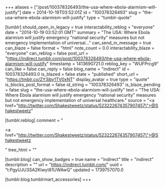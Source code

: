 +++
aliases = ["/post/100378326493/the-usa-where-ebola-alarmism-will-justify"]
date = 2014-10-19T03:52:01Z
id = "100378326493"
slug = "the-usa-where-ebola-alarmism-will-justify"
type = "tumblr-quote"

[tumblr]
should_open_in_legacy = true
interactability_reblog = "everyone"
date = "2014-10-19 03:52:01 GMT"
summary = "The USA: Where Ebola alarmism will justify emergency “national security” measures but not emergency implementation of universal..."
can_send_in_message = true
can_blaze = false
format = "html"
note_count = 0.0
interactability_blaze = "everyone"
can_reblog = false
post_url = "https://indirect.tumblr.com/post/100378326493/the-usa-where-ebola-alarmism-will-justify"
timestamp = 1413690721.0
reblog_key = "WUFPrcg9"
can_like = false
can_reply = false
blog_name = "indirect"
id = 100378326493.0
is_blazed = false
state = "published"
short_url = "https://tmblr.co/ZY3jby1TV0xNT"
display_avatar = true
type = "quote"
is_blocks_post_format = false
id_string = "100378326493"
is_blaze_pending = false
slug = "the-usa-where-ebola-alarmism-will-justify"
text = "The USA: Where Ebola alarmism will justify emergency &ldquo;national security&rdquo; measures but not emergency implementation of universal healthcare."
source = "<a href=\"http://twitter.com/Shakestweetz/status/523222674357907457\">@Shakestweetz</a>"

[tumblr.reblog]
comment = "<p><a href=\"http://twitter.com/Shakestweetz/status/523222674357907457\">@Shakestweetz</a></p>"
tree_html = ""

[tumblr.blog]
can_show_badges = true
name = "indirect"
title = "indirect"
description = ""
url = "https://indirect.tumblr.com/"
uuid = "t:PgyUJU3SA2Klwyt81UWAwQ"
updated = 1739757070.0

[tumblr.blog.tumblrmart_accessories]
+++
